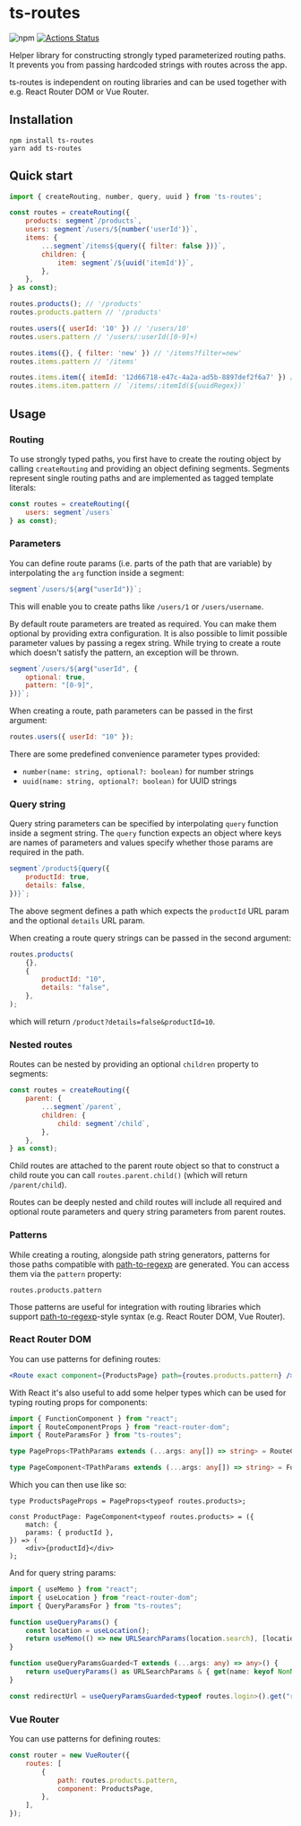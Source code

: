 # ts-routes

![npm](https://img.shields.io/npm/v/ts-routes)
[![Actions Status](https://github.com/leancodepl/ts-routes/workflows/build/badge.svg)](https://github.com/leancodepl/ts-routes/actions)

Helper library for constructing strongly typed parameterized routing paths. It prevents you from passing hardcoded
strings with routes across the app.

ts-routes is independent on routing libraries and can be used together with e.g. React Router DOM or Vue Router.

## Installation

```
npm install ts-routes
yarn add ts-routes
```

## Quick start

```js
import { createRouting, number, query, uuid } from 'ts-routes';

const routes = createRouting({
    products: segment`/products`,
    users: segment`/users/${number('userId')}`,
    items: {
        ...segment`/items${query({ filter: false })}`,
        children: {
            item: segment`/${uuid('itemId')}`,
        },
    },
} as const);

routes.products(); // '/products'
routes.products.pattern // '/products'

routes.users({ userId: '10' }) // '/users/10'
routes.users.pattern // '/users/:userId([0-9]+)

routes.items({}, { filter: 'new' }) // '/items?filter=new'
routes.items.pattern // '/items'

routes.items.item({ itemId: '12d66718-e47c-4a2a-ad5b-8897def2f6a7' }) // '/items/12d66718-e47c-4a2a-ad5b-8897def2f6a7'
routes.items.item.pattern // `/items/:itemId(${uuidRegex})`
```

## Usage

### Routing

To use strongly typed paths, you first have to create the routing object by calling `createRouting` and providing an
object defining segments. Segments represent single routing paths and are implemented as tagged template literals:

```js
const routes = createRouting({
    users: segment`/users`
} as const);
```

### Parameters

You can define route params (i.e. parts of the path that are variable) by interpolating the `arg` function inside a
segment:

```js
segment`/users/${arg("userId")}`;
```

This will enable you to create paths like `/users/1` or `/users/username`.

By default route parameters are treated as required. You can make them optional by providing extra configuration. It is
also possible to limit possible parameter values by passing a regex string. While trying to create a route which doesn't
satisfy the pattern, an exception will be thrown.

```js
segment`/users/${arg("userId", {
    optional: true,
    pattern: "[0-9]",
})}`;
```

When creating a route, path parameters can be passed in the first argument:

```js
routes.users({ userId: "10" });
```

There are some predefined convenience parameter types provided:

-   `number(name: string, optional?: boolean)` for number strings
-   `uuid(name: string, optional?: boolean)` for UUID strings

### Query string

Query string parameters can be specified by interpolating `query` function inside a segment string. The `query` function
expects an object where keys are names of parameters and values specify whether those params are required in the path.

```js
segment`/product${query({
    productId: true,
    details: false,
})}`;
```

The above segment defines a path which expects the `productId` URL param and the optional `details` URL param.

When creating a route query strings can be passed in the second argument:

```js
routes.products(
    {},
    {
        productId: "10",
        details: "false",
    },
);
```

which will return `/product?details=false&productId=10`.

### Nested routes

Routes can be nested by providing an optional `children` property to segments:

```js
const routes = createRouting({
    parent: {
        ...segment`/parent`,
        children: {
            child: segment`/child`,
        },
    },
} as const);
```

Child routes are attached to the parent route object so that to construct a child route you can call
`routes.parent.child()` (which will return `/parent/child`).

Routes can be deeply nested and child routes will include all required and optional route parameters and query string
parameters from parent routes.

### Patterns

While creating a routing, alongside path string generators, patterns for those paths compatible with
[path-to-regexp](https://github.com/pillarjs/path-to-regexp) are generated. You can access them via the `pattern`
property:

```
routes.products.pattern
```

Those patterns are useful for integration with routing libraries which support
[path-to-regexp](https://github.com/pillarjs/path-to-regexp)-style syntax (e.g. React Router DOM, Vue Router).

### React Router DOM

You can use patterns for defining routes:

```jsx
<Route exact component={ProductsPage} path={routes.products.pattern} />
```

With React it's also useful to add some helper types which can be used for typing routing props for components:

```ts
import { FunctionComponent } from "react";
import { RouteComponentProps } from "react-router-dom";
import { RouteParamsFor } from "ts-routes";

type PageProps<TPathParams extends (...args: any[]) => string> = RouteComponentProps<RouteParamsFor<TPathParams>>;

type PageComponent<TPathParams extends (...args: any[]) => string> = FunctionComponent<PageProps<TPathParams>>;
```

Which you can then use like so:

```tsx
type ProductsPageProps = PageProps<typeof routes.products>;

const ProductPage: PageComponent<typeof routes.products> = ({
    match: {
    params: { productId },
}) => (
    <div>{productId}</div>
);
```

And for query string params:

```ts
import { useMemo } from "react";
import { useLocation } from "react-router-dom";
import { QueryParamsFor } from "ts-routes";

function useQueryParams() {
    const location = useLocation();
    return useMemo(() => new URLSearchParams(location.search), [location.search]);
}

function useQueryParamsGuarded<T extends (...args: any) => any>() {
    return useQueryParams() as URLSearchParams & { get(name: keyof NonNullable<QueryParamsFor<T>>): string | null };
}

const redirectUrl = useQueryParamsGuarded<typeof routes.login>().get("redirect");
```

### Vue Router

You can use patterns for defining routes:

```js
const router = new VueRouter({
    routes: [
        {
            path: routes.products.pattern,
            component: ProductsPage,
        },
    ],
});
```
